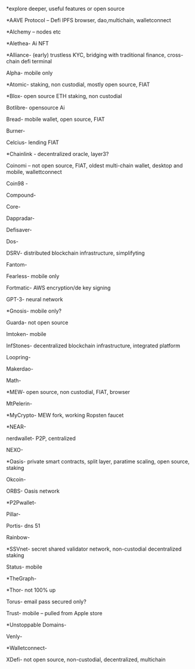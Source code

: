  *explore deeper, useful features or open source 

*AAVE Protocol – Defi IPFS browser, dao,multichain, walletconnect

*Alchemy – nodes etc

*Alethea- Ai NFT

*Alliance- (early) trustless KYC, bridging with traditional finance, cross-chain defi terminal

Alpha- mobile only

*Atomic- staking, non custodial, mostly open source, FIAT

*Blox- open source ETH staking, non custodial

Botlibre- opensource Ai

Bread- mobile wallet, open source, FIAT

Burner-

Celcius- lending FIAT

*Chainlink - decentralized oracle, layer3?

Coinomi – not open source, FIAT, oldest multi-chain wallet, desktop and mobile, wallettconnect

Coin98 -

Compound-

Core-

Dappradar-

Defisaver-

Dos-

DSRV- distributed blockchain infrastructure, simplifyting

Fantom-

Fearless- mobile only

Fortmatic- AWS encryption/de key signing

GPT-3- neural network

*Gnosis- mobile only?

Guarda- not open source

Imtoken- mobile

InfStones- decentralized blockchain infrastructure, integrated platform

Loopring-

Makerdao-

Math-

*MEW- open source, non custodial, FIAT, browser 

MtPelerin-

*MyCrypto- MEW fork, working Ropsten faucet

*NEAR-

nerdwallet- P2P, centralized

NEXO-

*Oasis- private smart contracts, split layer, paratime scaling, open source, staking

Okcoin-

ORBS- Oasis network

*P2Pwallet-

Pillar-

Portis- dns 51

Rainbow-

*SSVnet- secret shared validator network, non-custodial decentralized staking

Status- mobile

*TheGraph- 

*Thor-  not 100% up

Torus- email pass secured only?

Trust- mobile – pulled from Apple store

*Unstoppable Domains- 

Venly-

*Walletconnect- 

XDefi- not open source, non-custodial, decentralized, multichain
